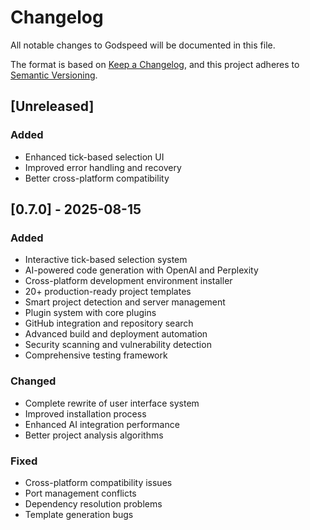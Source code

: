 # Changelog

All notable changes to Godspeed will be documented in this file.

The format is based on [Keep a Changelog](https://keepachangelog.com/en/1.0.0/),
and this project adheres to [Semantic Versioning](https://semver.org/spec/v2.0.0.html).

## [Unreleased]

### Added
- Enhanced tick-based selection UI
- Improved error handling and recovery
- Better cross-platform compatibility

## [0.7.0] - 2025-08-15

### Added
- Interactive tick-based selection system
- AI-powered code generation with OpenAI and Perplexity
- Cross-platform development environment installer
- 20+ production-ready project templates
- Smart project detection and server management
- Plugin system with core plugins
- GitHub integration and repository search
- Advanced build and deployment automation
- Security scanning and vulnerability detection
- Comprehensive testing framework

### Changed
- Complete rewrite of user interface system
- Improved installation process
- Enhanced AI integration performance
- Better project analysis algorithms

### Fixed
- Cross-platform compatibility issues
- Port management conflicts
- Dependency resolution problems
- Template generation bugs
